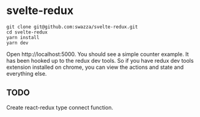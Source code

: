 # svelte-redux

```
git clone git@github.com:swazza/svelte-redux.git
cd svelte-redux
yarn install
yarn dev
```

Open http://localhost:5000. You should see a simple counter example. It has been hooked up to the redux dev tools. So if you have redux dev tools extension installed on chrome, you can view the actions and state and everything else.

## TODO
Create react-redux type connect function.
